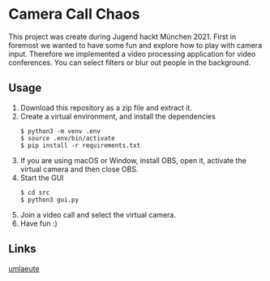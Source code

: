 # Camera Call Chaos

This project was create during Jugend hackt München 2021. First in foremost we
wanted to have some fun and explore how to play with camera input. Therefore we
implemented a video processing application for video conferences. You can
select filters or blur out people in the background.

## Usage

1. Download this repository as a zip file and extract it.
2. Create a virtual environment, and install the dependencies
   ```console
   $ python3 -m venv .env
   $ source .env/bin/activate
   $ pip install -r requirements.txt
   ```
3. If you are using macOS or Window, install OBS, open it, activate the virtual
   camera and then close OBS.
3. Start the GUI
   ```console
   $ cd src
   $ python3 gui.py
   ```
4. Join a video call and select the virtual camera.
5. Have fun :)

## Links

[umlaeute](https://github.com/umlaeute/v4l2loopback)

